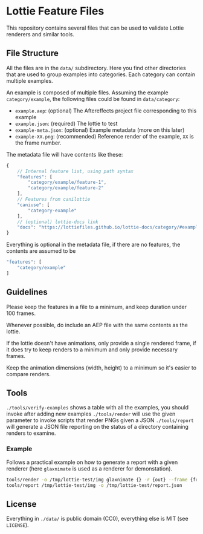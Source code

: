 Lottie Feature Files
====================

This repository contains several files that can be used to validate Lottie
renderers and similar tools.


File Structure
--------------

All the files are in the `data/` subdirectory.
Here you find other directories that are used to group examples into categories.
Each category can contain multiple examples.

An example is composed of multiple files. Assuming the example
`category/example`, the following files could be found in `data/category`:

* `example.aep`: (optional) The Aftereffects project file corresponding to this example
* `example.json`: (required) The lottie to test
* `example-meta.json`: (optional) Example metadata (more on this later)
* `example-XX.png`: (recommended) Reference render of the example, `XX` is the frame number.

The metadata file will have contents like these:

```js
{
    // Internal feature list, using path syntax
    "features": [
        "category/example/feature-1",
        "category/example/feature-2"
    ],
    // Features from canilottie
    "caniuse": [
        "category-example"
    ],
    // (optional) lottie-docs link
    "docs": "https://lottiefiles.github.io/lottie-docs/category/#example"
}
```

Everything is optional in the metadata file, if there are no features,
the contents are assumed to be

```js
"features": [
    "category/example"
]
```


Guidelines
----------

Please keep the features in a file to a minimum, and keep duration under 100 frames.

Whenever possible, do include an AEP file with the same contents as the lottie.

If the lottie doesn't have animations, only provide a single rendered frame,
if it does try to keep renders to a minimum and only provide necessary frames.

Keep the animation dimensions (width, height) to a minimum so it's easier
to compare renders.


Tools
-----

`./tools/verify-examples` shows a table with all the examples, you should invoke after adding new examples
`./tools/render` will use the given parameter to invoke scripts that render PNGs given a JSON
`./tools/report` will generate a JSON file reporting on the status of a directory containing renders to examine.


### Example

Follows a practical example on how to generate a report with a given renderer
(here `glaxnimate` is used as a renderer for demonstation).

```bash
tools/render -o /tmp/lottie-test/img glaxnimate {} -r {out} --frame {frame}
tools/report /tmp/lottie-test/img -o /tmp/lottie-test/report.json
```

License
-------

Everything in `./data/` is public domain (CC0), everything else is MIT (see `LICENSE`).
